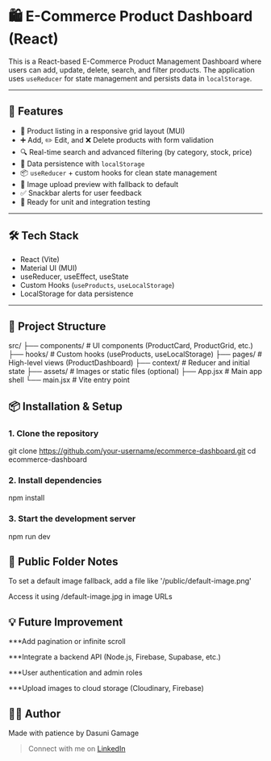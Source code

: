 # 🛍️ E-Commerce Product Dashboard (React)

This is a React-based E-Commerce Product Management Dashboard where users can add, update, delete, search, and filter products. The application uses `useReducer` for state management and persists data in `localStorage`.

---

## 🚀 Features

- 🧩 Product listing in a responsive grid layout (MUI)
- ➕ Add, ✏️ Edit, and ❌ Delete products with form validation
- 🔍 Real-time search and advanced filtering (by category, stock, price)
- 💾 Data persistence with `localStorage`
- 📦 `useReducer` + custom hooks for clean state management
- 📸 Image upload preview with fallback to default
- ✅ Snackbar alerts for user feedback
- 🧪 Ready for unit and integration testing

---

## 🛠️ Tech Stack

- React (Vite)
- Material UI (MUI)
- useReducer, useEffect, useState
- Custom Hooks (`useProducts`, `useLocalStorage`)
- LocalStorage for data persistence

---

## 📂 Project Structure

src/
├── components/ # UI components (ProductCard, ProductGrid, etc.)
├── hooks/ # Custom hooks (useProducts, useLocalStorage)
├── pages/ # High-level views (ProductDashboard)
├── context/ # Reducer and initial state
├── assets/ # Images or static files (optional)
├── App.jsx # Main app shell
└── main.jsx # Vite entry point

## 📦 Installation & Setup

### 1. Clone the repository

git clone https://github.com/your-username/ecommerce-dashboard.git
cd ecommerce-dashboard

### 2. Install dependencies
npm install

### 3. Start the development server
npm run dev

## 📁 Public Folder Notes
To set a default image fallback, add a file like '/public/default-image.png'

Access it using /default-image.jpg in image URLs

## 💡 Future Improvement
***Add pagination or infinite scroll

***Integrate a backend API (Node.js, Firebase, Supabase, etc.)

***User authentication and admin roles

***Upload images to cloud storage (Cloudinary, Firebase)

## 🙋‍♀️ Author
Made with patience by Dasuni Gamage
> Connect with me on [LinkedIn](www.linkedin.com/in/dasuni-gamage)
